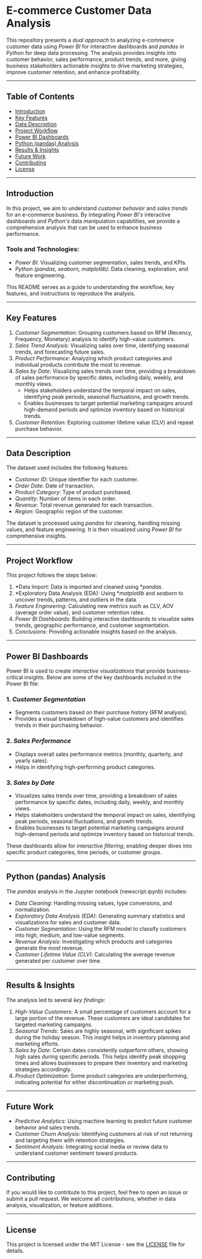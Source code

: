 # E-commerce Customer Data Analysis

This repository presents a *dual approach* to analyzing e-commerce customer data using *Power BI* for interactive dashboards and *pandas in Python* for deep data processing. The analysis provides insights into customer behavior, sales performance, product trends, and more, giving business stakeholders actionable insights to drive marketing strategies, improve customer retention, and enhance profitability.

---

## Table of Contents
- [Introduction](#introduction)
- [Key Features](#key-features)
- [Data Description](#data-description)
- [Project Workflow](#project-workflow)
- [Power BI Dashboards](#power-bi-dashboards)
- [Python (pandas) Analysis](#python-pandas-analysis)
- [Results & Insights](#results--insights)
- [Future Work](#future-work)
- [Contributing](#contributing)
- [License](#license)

---

## Introduction

In this project, we aim to understand *customer behavior* and *sales trends* for an e-commerce business. By integrating *Power BI's* interactive dashboards and *Python's* data manipulation capabilities, we provide a comprehensive analysis that can be used to enhance business performance.

### Tools and Technologies:
- *Power BI*: Visualizing customer segmentation, sales trends, and KPIs.
- *Python (pandas, seaborn, matplotlib)*: Data cleaning, exploration, and feature engineering.

This README serves as a guide to understanding the workflow, key features, and instructions to reproduce the analysis.

---

## Key Features

1. *Customer Segmentation*: Grouping customers based on RFM (Recency, Frequency, Monetary) analysis to identify high-value customers.
2. *Sales Trend Analysis*: Visualizing sales over time, identifying seasonal trends, and forecasting future sales.
3. *Product Performance*: Analyzing which product categories and individual products contribute the most to revenue.
4. *Sales by Date*: Visualizing sales trends over time, providing a breakdown of sales performance by specific dates, including daily, weekly, and monthly views.
   - Helps stakeholders understand the temporal impact on sales, identifying peak periods, seasonal fluctuations, and growth trends.
   - Enables businesses to target potential marketing campaigns around high-demand periods and optimize inventory based on historical trends.
5. *Customer Retention*: Exploring customer lifetime value (CLV) and repeat purchase behavior.

---

## Data Description

The dataset used includes the following features:
- *Customer ID*: Unique identifier for each customer.
- *Order Date*: Date of transaction.
- *Product Category*: Type of product purchased.
- *Quantity*: Number of items in each order.
- *Revenue*: Total revenue generated for each transaction.
- *Region*: Geographic region of the customer.

The dataset is processed using *pandas* for cleaning, handling missing values, and feature engineering. It is then visualized using *Power BI* for comprehensive insights.

---

## Project Workflow

This project follows the steps below:

1. *Data Import: Data is imported and cleaned using **pandas*.
2. *Exploratory Data Analysis (EDA): Using **matplotlib* and *seaborn* to uncover trends, patterns, and outliers in the data.
3. *Feature Engineering*: Calculating new metrics such as CLV, AOV (average order value), and customer retention rates.
4. *Power BI Dashboards*: Building interactive dashboards to visualize sales trends, geographic performance, and customer segmentation.
5. *Conclusions*: Providing actionable insights based on the analysis.

---

## Power BI Dashboards

Power BI is used to create *interactive visualizations* that provide business-critical insights. Below are some of the key dashboards included in the Power BI file:

### 1. *Customer Segmentation*
   - Segments customers based on their purchase history (RFM analysis).
   - Provides a visual breakdown of high-value customers and identifies trends in their purchasing behavior.

### 2. *Sales Performance*
   - Displays overall sales performance metrics (monthly, quarterly, and yearly sales).
   - Helps in identifying high-performing product categories.

### 3. *Sales by Date*
   - Visualizes sales trends over time, providing a breakdown of sales performance by specific dates, including daily, weekly, and monthly views.
   - Helps stakeholders understand the temporal impact on sales, identifying peak periods, seasonal fluctuations, and growth trends.
   - Enables businesses to target potential marketing campaigns around high-demand periods and optimize inventory based on historical trends.

These dashboards allow for *interactive filtering*, enabling deeper dives into specific product categories, time periods, or customer groups.

---

## Python (pandas) Analysis

The *pandas* analysis in the Jupyter notebook (newscript.ipynb) includes:

- *Data Cleaning*: Handling missing values, type conversions, and normalization.
- *Exploratory Data Analysis (EDA)*: Generating summary statistics and visualizations for sales and customer data.
- *Customer Segmentation*: Using the RFM model to classify customers into high, medium, and low-value segments.
- *Revenue Analysis*: Investigating which products and categories generate the most revenue.
- *Customer Lifetime Value (CLV)*: Calculating the average revenue generated per customer over time.

---

## Results & Insights

The analysis led to several *key findings*:

1. *High-Value Customers*: A small percentage of customers account for a large portion of the revenue. These customers are ideal candidates for targeted marketing campaigns.
2. *Seasonal Trends*: Sales are highly seasonal, with significant spikes during the holiday season. This insight helps in inventory planning and marketing efforts.
3. *Sales by Date*: Certain dates consistently outperform others, showing high sales during specific periods. This helps identify peak shopping times and allows businesses to prepare their inventory and marketing strategies accordingly.
4. *Product Optimization*: Some product categories are underperforming, indicating potential for either discontinuation or marketing push.

---

## Future Work

- *Predictive Analytics*: Using machine learning to predict future customer behavior and sales trends.
- *Customer Churn Analysis*: Identifying customers at risk of not returning and targeting them with retention strategies.
- *Sentiment Analysis*: Integrating social media or review data to understand customer sentiment toward products.

---

## Contributing

If you would like to contribute to this project, feel free to open an issue or submit a pull request. We welcome all contributions, whether in data analysis, visualization, or feature additions.

---

## License

This project is licensed under the MIT License - see the [LICENSE](LICENSE) file for details.
